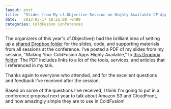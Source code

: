 ```yaml
---
layout: post
title:  "Slides from My cf.Objective Session on Highly Available CF Apps"
date:   2013-05-17 18:21:00 -0400
categories: ColdFusion Conferences
---
```


The organizers of this year's cf.Objective() had the brilliant idea of setting up a [shared Dropbox folder](http://cfml.us/98) for the slides, code, and supporting materials from all sessions at the conference. I've posted a PDF of my slides from my session, "Making Your ColdFusion Apps Highly Available," to [this Dropbox folder](http://cfml.us/98). The PDF includes links to a lot of the tools, services, and articles that I referenced in my talk.

Thanks again to everyone who attended, and for the excellent questions and feedback I've received after the session.

Based on some of the questions I've received, I think I'm going to put in a conference proposal next year to talk about Amazon S3 and CloudFront, and how amazingly simple they are to use in ColdFusion!
